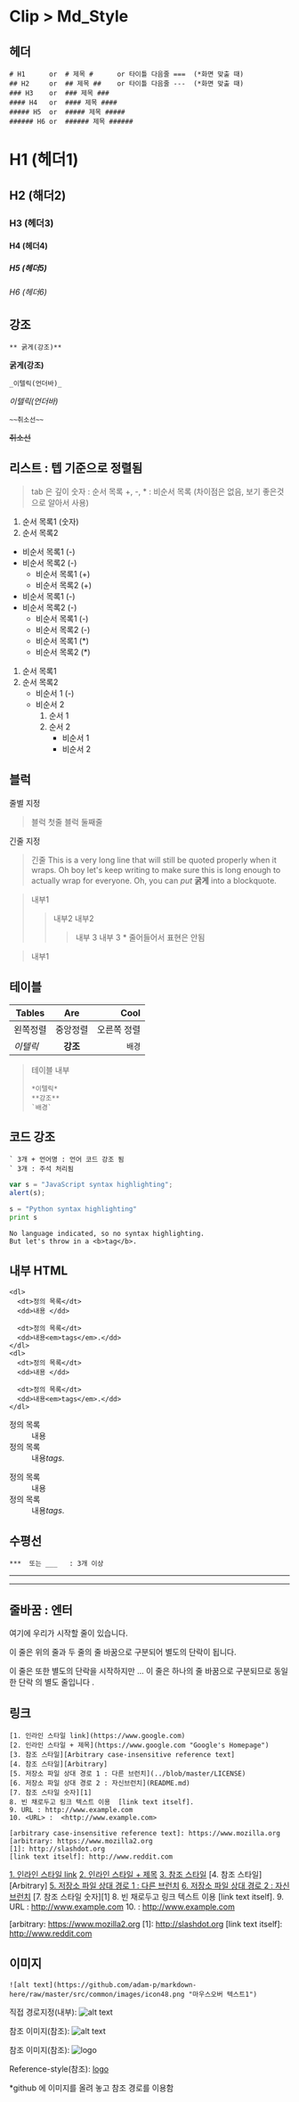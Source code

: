 # Clip > Md_Style

헤더
-----------------------------------  

```
# H1      or  # 제목 #      or 타이틀 다음줄 ===  (*화면 맞출 때)
## H2     or  ## 제목 ##    or 타이틀 다음줄 ---  (*화면 맞출 때)
### H3    or  ### 제목 ###
#### H4   or  #### 제목 ####
##### H5  or  ##### 제목 #####
###### H6 or  ###### 제목 ######
```  
# H1 (헤더1)
## H2 (해더2)
### H3 (헤더3)
#### H4 (헤더4)
##### H5 (헤더5)
###### H6 (헤더6)

강조
-----------------------------------

```
** 굵게(강조)**
```
**굵게(강조)**

```
_이텔릭(언더바)_
```
_이텔릭(언더바)_

```
~~취소선~~
```
~~취소선~~

리스트 : 텝 기준으로 정렬됨
-----------------------------------

> tab 은 깊이
> 숫자 : 순서 목록
> +, -, * : 비순서 목록  (차이점은 없음, 보기 좋은것으로 알아서 사용)

1. 순서 목록1 (숫자)
2. 순서 목록2 
- 비순서 목록1 (-)
- 비순서 목록2 (-)
    + 비순서 목록1 (+)
    + 비순서 목록2 (+)
- 비순서 목록1  (-)
- 비순서 목록2 (-)
    - 비순서 목록1 (-)
    - 비순서 목록2 (-)
    * 비순서 목록1 (*)
    * 비순서 목록2 (*)
1. 순서 목록1
2. 순서 목록2
    - 비순서 1 (-)
    - 비순서 2
        1. 순서 1
        2. 순서 2
            + 비순서 1
            + 비순서 2

블럭
-----------------------------------
줄별 지정
> 블럭 첫줄
> 블럭 둘째줄

긴줄 지정
> 긴줄 This is a very long line that will still be quoted properly when 
it wraps. Oh boy let's keep writing to make sure this is long enough 
to actually wrap for everyone. Oh, you can *put* **굵게** into a blockquote. 

> 내부1
>> 내부2
>> 내부2
>>> 내부 3
>>> 내부 3  * 줄어들어서 표현은 안됨

> 내부1

테이블
-----------------------------------

| Tables        | Are           | Cool  |
|---------------|:-------------:| -----:|
| 왼쪽정렬          | 중앙정렬      | 오른쪽 정렬 |
| *이텔릭*         | **강조**     |   `배경` |

> 테이블 내부
> ```
> *이텔릭*   
> **강조** 
> `배경`
> ```

코드 강조
-----------------------------------

```
` 3개 + 언어명 : 언어 코드 강조 됨 
` 3개 : 주석 처리됨
```

```javascript
var s = "JavaScript syntax highlighting";
alert(s);
```

```python
s = "Python syntax highlighting"
print s
```
 
```
No language indicated, so no syntax highlighting. 
But let's throw in a <b>tag</b>.
```


내부 HTML
-----------------------------------

```
<dl>
  <dt>정의 목록</dt>
  <dd>내용 </dd>

  <dt>정의 목록</dt>
  <dd>내용<em>tags</em>.</dd>
</dl>
<dl>
  <dt>정의 목록</dt>
  <dd>내용 </dd>

  <dt>정의 목록</dt>
  <dd>내용<em>tags</em>.</dd>
</dl>
```
<dl>
  <dt>정의 목록</dt>
  <dd>내용 </dd>

  <dt>정의 목록</dt>
  <dd>내용<em>tags</em>.</dd>
</dl>
<dl>
  <dt>정의 목록</dt>
  <dd>내용 </dd>

  <dt>정의 목록</dt>
  <dd>내용<em>tags</em>.</dd>
</dl>

수평선
-----------------------------------
```
***  또는 ___   : 3개 이상
```
***
___



줄바꿈 : 엔터
-----------------------------------

여기에 우리가 시작할 줄이 있습니다.

이 줄은 위의 줄과 두 줄의 줄 바꿈으로 구분되어 별도의 단락이 됩니다.

이 줄은 또한 별도의 단락을 시작하지만 ... 
이 줄은 하나의 줄 바꿈으로 구분되므로 동일한 단락 의 별도 줄입니다 .

링크
-----------------------------------
```
[1. 인라인 스타일 link](https://www.google.com)
[2. 인라인 스타일 + 제목](https://www.google.com "Google's Homepage")
[3. 참조 스타일][Arbitrary case-insensitive reference text]
[4. 참조 스타일][Arbitrary]
[5. 저장소 파일 상대 경로 1 : 다른 브런치](../blob/master/LICENSE)
[6. 저장소 파일 상대 경로 2 : 자신브런치](README.md)
[7. 참조 스타일 숫자][1]
8. 빈 채로두고 링크 텍스트 이용  [link text itself].
9. URL : http://www.example.com 
10. <URL> :  <http://www.example.com> 

[arbitrary case-insensitive reference text]: https://www.mozilla.org
[arbitrary: https://www.mozilla2.org
[1]: http://slashdot.org
[link text itself]: http://www.reddit.com
```

[1. 인라인 스타일 link](https://www.google.com)
[2. 인라인 스타일 + 제목](https://www.google.com "Google's Homepage")
[3. 참조 스타일][Arbitrary case-insensitive reference text]
[4. 참조 스타일][Arbitrary]
[5. 저장소 파일 상대 경로 1 : 다른 브런치](../blob/master/LICENSE)
[6. 저장소 파일 상대 경로 2 : 자신브런치](README.md)
[7. 참조 스타일 숫자][1]
8. 빈 채로두고 링크 텍스트 이용  [link text itself].
9. URL : http://www.example.com 
10. <URL> :  <http://www.example.com> 

[arbitrary case-insensitive reference text]: https://www.mozilla.org
[arbitrary: https://www.mozilla2.org
[1]: http://slashdot.org
[link text itself]: http://www.reddit.com

이미지
-----------------------------------
```
![alt text](https://github.com/adam-p/markdown-here/raw/master/src/common/images/icon48.png "마우스오버 텍스트1")
```
직접 경로지정(내부): 
![alt text](https://github.com/adam-p/markdown-here/raw/master/src/common/images/icon48.png "마우스오버 텍스트1")

참조 이미지(참조): 
![alt text][logo]

참조 이미지(참조): 
![logo]

Reference-style(참조): 
[logo]

[logo]: https://github.com/adam-p/markdown-here/raw/master/src/common/images/icon48.png "L마우스오버 텍스트2"

*github 에 이미지를 올려 놓고 참조 경로를 이용함
